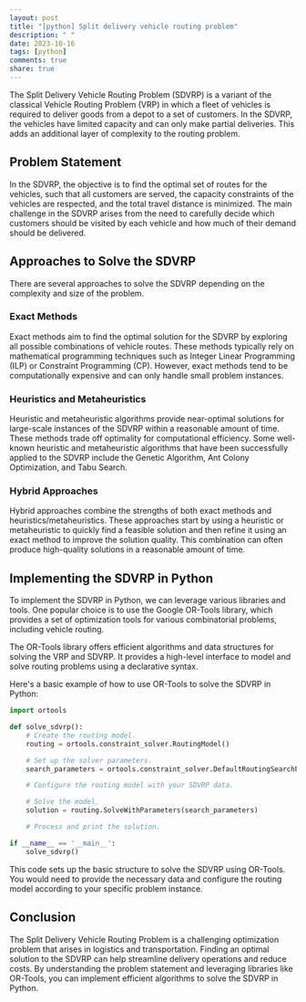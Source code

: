 ```yaml
---
layout: post
title: "[python] Split delivery vehicle routing problem"
description: " "
date: 2023-10-16
tags: [python]
comments: true
share: true
---
```


The Split Delivery Vehicle Routing Problem (SDVRP) is a variant of the classical Vehicle Routing Problem (VRP) in which a fleet of vehicles is required to deliver goods from a depot to a set of customers. In the SDVRP, the vehicles have limited capacity and can only make partial deliveries. This adds an additional layer of complexity to the routing problem.

## Problem Statement

In the SDVRP, the objective is to find the optimal set of routes for the vehicles, such that all customers are served, the capacity constraints of the vehicles are respected, and the total travel distance is minimized. The main challenge in the SDVRP arises from the need to carefully decide which customers should be visited by each vehicle and how much of their demand should be delivered.

## Approaches to Solve the SDVRP

There are several approaches to solve the SDVRP depending on the complexity and size of the problem.

### Exact Methods

Exact methods aim to find the optimal solution for the SDVRP by exploring all possible combinations of vehicle routes. These methods typically rely on mathematical programming techniques such as Integer Linear Programming (ILP) or Constraint Programming (CP). However, exact methods tend to be computationally expensive and can only handle small problem instances.

### Heuristics and Metaheuristics

Heuristic and metaheuristic algorithms provide near-optimal solutions for large-scale instances of the SDVRP within a reasonable amount of time. These methods trade off optimality for computational efficiency. Some well-known heuristic and metaheuristic algorithms that have been successfully applied to the SDVRP include the Genetic Algorithm, Ant Colony Optimization, and Tabu Search.

### Hybrid Approaches

Hybrid approaches combine the strengths of both exact methods and heuristics/metaheuristics. These approaches start by using a heuristic or metaheuristic to quickly find a feasible solution and then refine it using an exact method to improve the solution quality. This combination can often produce high-quality solutions in a reasonable amount of time.

## Implementing the SDVRP in Python

To implement the SDVRP in Python, we can leverage various libraries and tools. One popular choice is to use the Google OR-Tools library, which provides a set of optimization tools for various combinatorial problems, including vehicle routing.

The OR-Tools library offers efficient algorithms and data structures for solving the VRP and SDVRP. It provides a high-level interface to model and solve routing problems using a declarative syntax.

Here's a basic example of how to use OR-Tools to solve the SDVRP in Python:

```python
import ortools

def solve_sdvrp():
    # Create the routing model.
    routing = ortools.constraint_solver.RoutingModel()

    # Set up the solver parameters.
    search_parameters = ortools.constraint_solver.DefaultRoutingSearchParameters()

    # Configure the routing model with your SDVRP data.

    # Solve the model.
    solution = routing.SolveWithParameters(search_parameters)

    # Process and print the solution.

if __name__ == '__main__':
    solve_sdvrp()
```

This code sets up the basic structure to solve the SDVRP using OR-Tools. You would need to provide the necessary data and configure the routing model according to your specific problem instance.

## Conclusion

The Split Delivery Vehicle Routing Problem is a challenging optimization problem that arises in logistics and transportation. Finding an optimal solution to the SDVRP can help streamline delivery operations and reduce costs. By understanding the problem statement and leveraging libraries like OR-Tools, you can implement efficient algorithms to solve the SDVRP in Python.
